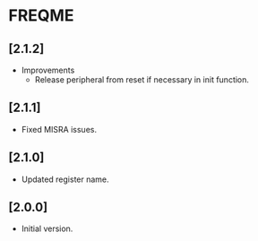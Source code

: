 # FREQME

## [2.1.2]

- Improvements
  - Release peripheral from reset if necessary in init function.

## [2.1.1]

- Fixed MISRA issues.

## [2.1.0]

- Updated register name.

## [2.0.0]

- Initial version.
